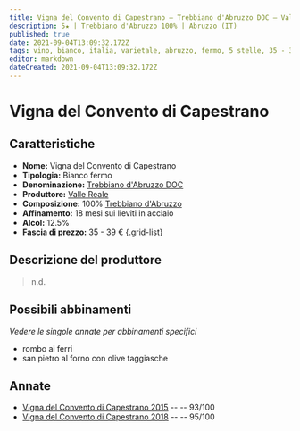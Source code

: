```yaml
---
title: Vigna del Convento di Capestrano – Trebbiano d'Abruzzo DOC – Valle Reale
description: 5★ | Trebbiano d'Abruzzo 100% | Abruzzo (IT)
published: true
date: 2021-09-04T13:09:32.172Z
tags: vino, bianco, italia, varietale, abruzzo, fermo, 5 stelle, 35 - 39 €, trebbiano d'abruzzo, rombo ai ferri, san pietro al forno con olive taggiasche
editor: markdown
dateCreated: 2021-09-04T13:09:32.172Z
---
```


# Vigna del Convento di Capestrano

## Caratteristiche
- **Nome:** Vigna del Convento di Capestrano
- **Tipologia:** Bianco fermo
- **Denominazione:** [Trebbiano d'Abruzzo DOC](/denominazioni/Italia/Abruzzo/DOC/Trebbiano-d-Abruzzo) 
- **Produttore:** [Valle Reale](/produttori/Italia/Abruzzo/Valle-Reale) 
- **Composizione:** 100% [Trebbiano d'Abruzzo](/vitigni/Italia/bacca-bianca/trebbiano-d-abruzzo)
- **Affinamento:** 18 mesi sui lieviti in acciaio
- **Alcol:** 12.5%
- **Fascia di prezzo:** 35 - 39 €
{.grid-list}

## Descrizione del produttore

> n.d.

## Possibili abbinamenti
*Vedere le singole annate per abbinamenti specifici*

- rombo ai ferri
- san pietro al forno con olive taggiasche

## Annate
- [Vigna del Convento di Capestrano 2015](/vini/Italia/Abruzzo/Valle-Reale/Vigna-del-Convento-di-Capestrano/2015) -- <span class="star-5"></span> -- 93/100
- [Vigna del Convento di Capestrano 2018](/vini/Italia/Abruzzo/Valle-Reale/Vigna-del-Convento-di-Capestrano/2018) -- <span class="star-5"></span> -- 95/100